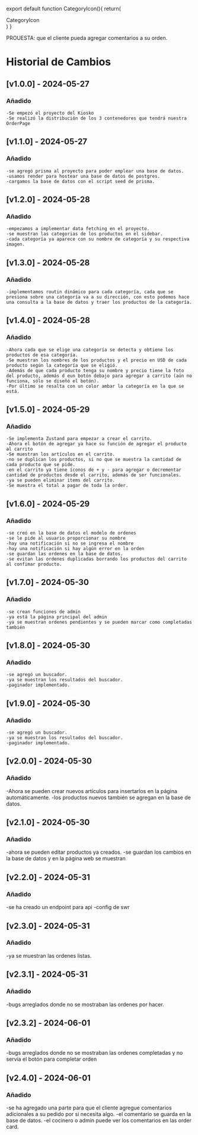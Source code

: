 export default function CategoryIcon(){
    return(
        <div>CategoryIcon</div>
    )
}

PROUESTA: que el cliente pueda agregar comentarios a su orden.
# Historial de Cambios

## [v1.0.0] - 2024-05-27

### Añadido

    -Se empezó el proyecto del Kiosko
    -Se realizó la distribución de los 3 contenedores que tendrá nuestra OrderPage

## [v1.1.0] - 2024-05-27

### Añadido

    -se agregó prisma al proyecto para poder emplear una base de datos.
    -usamos render para hostear una base de datos de postgres.
    -cargamos la base de datos con el script seed de prisma.

## [v1.2.0] - 2024-05-28

### Añadido

    -empezamos a implementar data fetching en el proyecto.
    -se muestran las categorias de los productos en el sidebar.
    -cada categoría ya aparece con su nombre de categoría y su respectiva imagen.
    
## [v1.3.0] - 2024-05-28

### Añadido

    -implementamos routin dinámico para cada categoría, cada que se presiona sobre una categoría va a su dirección, con esto podemos hace una consulta a la base de datos y traer los productos de la categoría.

## [v1.4.0] - 2024-05-28

### Añadido

    -Ahora cada que se elige una categoría se detecta y obtiene los productos de esa categoría.
    -Se muestran los nombres de los productos y el precio en USD de cada producto según la categoría que se eligió.
    -Además de que cada producto tenga su nombre y precio tiene la foto del producto, además d eun botón debajo para agregar a carrito (aún no funciona, sólo se diseñó el botón).
    -Por último se resalta con un color ambar la categoría en la que se está.

## [v1.5.0] - 2024-05-29

### Añadido

    -Se implementa Zustand para empezar a crear el carrito.
    -Ahora el botón de agregar ya hace su función de agregar el producto al carrito
    -Se muestran los artículos en el carrito.
    -no se duplican los productos, si no que se muestra la cantidad de cada producto que se pide.
    -en el carrito ya tiene íconos de + y - para agregar o decrementar cantidad de productos desde el carrito, además de ser funcionales.
    -ya se pueden eliminar items del carrito.
    -Se muestra el total a pagar de toda la order.

## [v1.6.0] - 2024-05-29

### Añadido

    -se creó en la base de datos el modelo de ordenes 
    -se le pide al usuario proporcionar su nombre
    -hay una notificación si no se ingresa el nombre
    -hay una notificación si hay algún error en la orden
    -se guardan las ordenes en la base de datos.
    -se evitan las ordenes duplicadas borrando los productos del carrito al confimar producto.
    
## [v1.7.0] - 2024-05-30

### Añadido

    -se crean funciones de admin
    -ya está la página principal del admin
    -ya se muestran ordenes pendientes y se pueden marcar como completadas también

## [v1.8.0] - 2024-05-30

### Añadido

    -se agregó un buscador.
    -ya se muestran los resultados del buscador.
    -paginador implementado.

## [v1.9.0] - 2024-05-30

### Añadido

    -se agregó un buscador.
    -ya se muestran los resultados del buscador.
    -paginador implementado.

## [v2.0.0] - 2024-05-30

### Añadido

   -Ahora se pueden crear nuevos artículos para insertarlos en la página automáticamente.
   -los productos nuevos también se agregan en la base de datos.

## [v2.1.0] - 2024-05-30

### Añadido
   -ahora se pueden editar productos ya creados.
   -se guardan los cambios en la base de datos y en la página web se muestran

## [v2.2.0] - 2024-05-31

### Añadido
   -se ha creado un endpoint para api
   -config de swr

## [v2.3.0] - 2024-05-31

### Añadido
   -ya se muestran las ordenes listas.

## [v2.3.1] - 2024-05-31

### Añadido
   -bugs arreglados donde no se mostraban las ordenes por hacer.

## [v2.3.2] - 2024-06-01

### Añadido
   -bugs arreglados donde no se mostraban las ordenes completadas y no servía el botón para completar orden

## [v2.4.0] - 2024-06-01

### Añadido
   -se ha agregado una parte para que el cliente agregue comentarios adicionales a su pedido por si necesita algo.
   -el comentario se guarda en la base de datos.
   -el cocinero o admin puede ver los comentarios en las order card.



